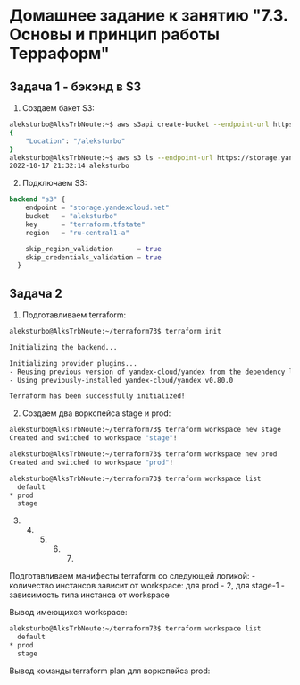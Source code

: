 # Домашнее задание к занятию "7.3. Основы и принцип работы Терраформ"

## Задача 1 - бэкэнд в S3

1. Создаем бакет S3:

```bash
aleksturbo@AlksTrbNoute:~$ aws s3api create-bucket --endpoint-url https://storage.yandexcloud.net --bucket aleksturbo --region ru-central1-a --object-ownership BucketOwnerEnforced --create-bucket-configuration LocationConstraint=ru-central1-a
{
    "Location": "/aleksturbo"
}
aleksturbo@AlksTrbNoute:~$ aws s3 ls --endpoint-url https://storage.yandexcloud.net
2022-10-17 21:32:14 aleksturbo
```

2. Подключаем S3:

```tf
backend "s3" {
    endpoint = "storage.yandexcloud.net"
    bucket   = "aleksturbo"
    key      = "terraform.tfstate"
    region   = "ru-central1-a"

    skip_region_validation      = true
    skip_credentials_validation = true
  }
  ```


## Задача 2

1. Подготавливаем terraform:

```bash
aleksturbo@AlksTrbNoute:~/terraform73$ terraform init

Initializing the backend...

Initializing provider plugins...
- Reusing previous version of yandex-cloud/yandex from the dependency lock file
- Using previously-installed yandex-cloud/yandex v0.80.0

Terraform has been successfully initialized!
```

2. Создаем два воркспейса stage и prod:

```bash
aleksturbo@AlksTrbNoute:~/terraform73$ terraform workspace new stage
Created and switched to workspace "stage"!

aleksturbo@AlksTrbNoute:~/terraform73$ terraform workspace new prod
Created and switched to workspace "prod"!

aleksturbo@AlksTrbNoute:~/terraform73$ terraform workspace list
  default
* prod
  stage
```

3. 4. 5. 6. 7. 

Подготавливаем манифесты terraform со следующей логикой:
    - количество инстансов зависит от workspace: для prod - 2, для stage-1
    - зависимость типа инстанса от workspace

Вывод имеющихся workspace:

```bash
aleksturbo@AlksTrbNoute:~/terraform73$ terraform workspace list
  default
* prod
  stage
```

Вывод команды terraform plan для воркспейса prod: <output-tf-plan>
